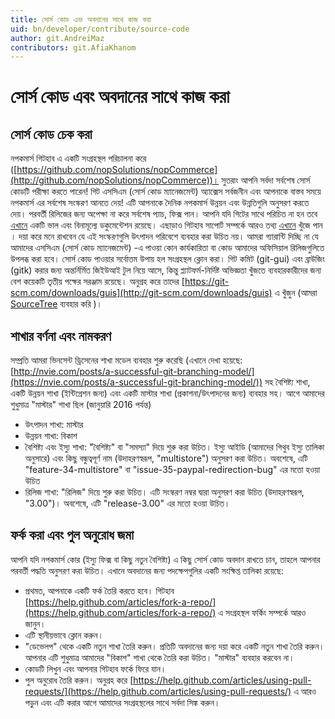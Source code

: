 ```yaml
---
title: সোর্স কোড এবং অবদানের সাথে কাজ করা
uid: bn/developer/contribute/source-code
author: git.AndreiMaz
contributors: git.AfiaKhanom
---
```


# সোর্স কোড এবং অবদানের সাথে কাজ করা

## সোর্স কোড চেক করা

নপকমার্স গিটহাব এ একটি সংগ্রহস্থল পরিচালনা করে ([https://github.com/nopSolutions/nopCommerce](http://github.com/nopSolutions/nopCommerce))। সুতরাং আপনি সর্বদা সর্বশেষ সোর্স কোডটি পরীক্ষা করতে পারেন! গিট এসসিএম (সোর্স কোড ম্যানেজমেন্ট) অ্যাক্সেস সর্বজনীন এবং আপনাকে বাস্তব সময়ে নপকমার্স এর সর্বশেষ সংস্করণ আনতে দেয়! এটি আপনাকে দৈনিক নপকমার্স উন্নয়ন এবং উন্নতিগুলি অনুসরণ করতে দেয়। পরবর্তী রিলিজের জন্য অপেক্ষা না করে সর্বশেষ প্যাচ, ফিক্স পান। আপনি যদি গিটের সাথে পরিচিত না হন তবে [এখানে](https://git-scm.com/docs) একটি ভাল এবং বিনামূল্যে ডকুমেন্টেশন রয়েছে। এছাড়াও গিটহাব সাপোর্ট সম্পর্কে আরও তথ্য [এখানে](https://opensource.guide/how-to-contribute/) খুঁজে পান । দয়া করে মনে রাখবেন যে এই সংস্করণগুলি উৎপাদন পরিবেশে ব্যবহার করা উচিত নয়। আমরা গ্যারান্টি দিচ্ছি না যে আমাদের এসসিএম (সোর্স কোড ম্যানেজমেন্ট) -এ পাওয়া কোন কার্যকারিতা বা কোড আমাদের অফিসিয়াল রিলিজগুলিতে উপলব্ধ করা হবে। সোর্স কোড পাওয়ার সর্বোত্তম উপায় হল সংগ্রহস্থল ক্লোন করা। গিট কমিট (git-gui) এবং ব্রাউজিং (gitk) করার জন্য অন্তর্নির্মিত জিইউআই টুল নিয়ে আসে, কিন্তু প্ল্যাটফর্ম-নির্দিষ্ট অভিজ্ঞতা খুঁজতে ব্যবহারকারীদের জন্য বেশ কয়েকটি তৃতীয় পক্ষের সরঞ্জাম রয়েছে। অনুগ্রহ করে তাদের [https://git-scm.com/downloads/guis](http://git-scm.com/downloads/guis) এ খুঁজুন (আমরা [SourceTree](https://www.sourcetreeapp.com/) ব্যবহার করি )।

## শাখার বর্ণনা এবং নামকরণ

সম্প্রতি আমরা ভিনসেন্ট ড্রিসেনের শাখা মডেল ব্যবহার শুরু করেছি (এখানে দেখা হয়েছে: [http://nvie.com/posts/a-successful-git-branching-model/](https://nvie.com/posts/a-successful-git-branching-model/)) সহ বৈশিষ্ট্য শাখা, একটি উন্নয়ন শাখা (ইন্টিগ্রেশন জন্য) এবং একটি মাস্টার শাখা (প্রকাশনা/উৎপাদনের জন্য) ব্যবহার সহ। আগে আমাদের শুধুমাত্র "মাস্টার" শাখা ছিল (জানুয়ারি 2016 পর্যন্ত)

* উৎপাদন শাখা: মাস্টার
* উন্নয়ন শাখা: বিকাশ
* বৈশিষ্ট্য এবং ইস্যু শাখা: "বৈশিষ্ট্য" বা "সমস্যা" দিয়ে শুরু করা উচিত। ইস্যু আইডি (আমাদের গিথুব ইস্যু তালিকা অনুসারে) এবং কিছু বন্ধুত্বপূর্ণ নাম (উদাহরণস্বরূপ, "multistore") অনুসরণ করা উচিত। অবশেষে, এটি "feature-34-multistore" বা "issue-35-paypal-redirection-bug" এর মতো হওয়া উচিত
* রিলিজ শাখা: "রিলিজ" দিয়ে শুরু করা উচিত। এটি সংস্করণ নম্বর দ্বারা অনুসরণ করা উচিত (উদাহরণস্বরূপ, "3.00")। অবশেষে, এটি "release-3.00" এর মতো হওয়া উচিত।

## ফর্ক করা এবং পুল অনুরোধ জমা

আপনি যদি নপকমার্স কোর (ইস্যু ফিক্স বা কিছু নতুন বৈশিষ্ট্য) এ কিছু সোর্স কোড অবদান রাখতে চান, তাহলে আপনার পরবর্তী পদ্ধতি অনুসরণ করা উচিত। এখানে অবদানের জন্য পদক্ষেপগুলির একটি সংক্ষিপ্ত তালিকা রয়েছে:

* প্রথমত, আপনাকে একটি ফর্ক তৈরি করতে হবে। গিটহাব [https://help.github.com/articles/fork-a-repo/](https://help.github.com/articles/fork-a-repo/) এ সংগ্রহস্থল ফর্কিং সম্পর্কে আরও জানুন।
* এটি স্থানীয়ভাবে ক্লোন করুন।
* "ডেভেলপ" থেকে একটি নতুন শাখা তৈরি করুন। প্রতিটি অবদানের জন্য দয়া করে একটি নতুন শাখা তৈরি করুন। আপনার এটি শুধুমাত্র আমাদের "বিকাশ" শাখা থেকে তৈরি করা উচিত। "মাস্টার" ব্যবহার করবেন না।
* কোডটি লিখুন এবং আপনার গিটহাব ফর্কে ফিরে যান।
* পুল অনুরোধ তৈরি করুন। অনুগ্রহ করে [https://help.github.com/articles/using-pull-requests/](https://help.github.com/articles/using-pull-requests/) এ আরও পড়ুন এবং এটি করার আগে আমাদের সংগ্রহস্থলের সাথে সর্বদা সিঙ্ক করুন।
